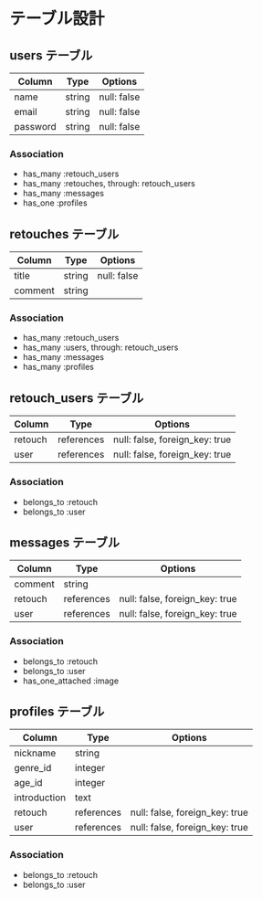 # テーブル設計

## users テーブル

| Column   | Type   | Options     |
| -------- | ------ | ----------- |
| name     | string | null: false |
| email    | string | null: false |
| password | string | null: false |

### Association

- has_many :retouch_users
- has_many :retouches, through: retouch_users
- has_many :messages
- has_one  :profiles

## retouches テーブル

| Column  | Type   | Options     |
| ------- | ------ | ----------- |
| title   | string | null: false |
| comment | string |

### Association

- has_many :retouch_users
- has_many :users, through: retouch_users
- has_many :messages
- has_many :profiles

## retouch_users テーブル

| Column  | Type       | Options                        |
| ------- | ---------- | ------------------------------ |
| retouch | references | null: false, foreign_key: true |
|  user   | references | null: false, foreign_key: true |

### Association

- belongs_to :retouch
- belongs_to :user

## messages テーブル

| Column  | Type       | Options                        |
| ------- | ---------- | ------------------------------ |
| comment | string     |                                |
| retouch | references | null: false, foreign_key: true |
| user    | references | null: false, foreign_key: true |

### Association

- belongs_to :retouch
- belongs_to :user
- has_one_attached :image

## profiles テーブル

| Column       | Type       | Options                        |
| ------------ | ---------- | ------------------------------ |
| nickname     | string     |                                |
| genre_id     | integer    |                                |
| age_id       | integer    |                                |
| introduction | text       |                                |
| retouch      | references | null: false, foreign_key: true |
| user         | references | null: false, foreign_key: true |

### Association

- belongs_to :retouch
- belongs_to :user